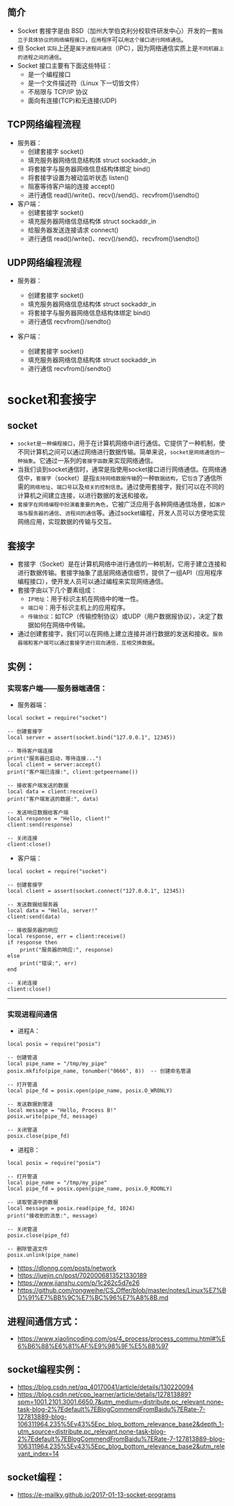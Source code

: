 ## 简介
- Socket 套接字是由 BSD（加州大学伯克利分校软件研发中心）开发的一套`独立于具体协议的网络编程接口`，`应用程序`可以`用这个接口进行网络通信`。
- 但 Socket `实际`上还是`属于进程间通信`（IPC），因为网络通信实质上是`不同机器上的进程之间的通信`。
- Socket 接口主要有下面这些特征：
    - 是一个编程接口
    - 是一个文件描述符（Linux 下一切皆文件）
    - 不局限与 TCP/IP 协议
    - 面向有连接(TCP)和无连接(UDP)


## TCP网络编程流程
- 服务器：
    - 创建套接字  socket()
    - 填充服务器网络信息结构体 struct sockaddr_in
    - 将套接字与服务器网络信息结构体绑定 bind()
    - 将套接字设置为被动监听状态 listen()
    - 阻塞等待客户端的连接 accept()
    - 进行通信 read()/write()、recv()/send()、recvfrom()\sendto()
- 客户端：
    - 创建套接字  socket()
    - 填充服务器网络信息结构体 struct sockaddr_in
    - 给服务器发送连接请求 connect()
    - 进行通信 read()/write()、recv()/send()、recvfrom()\sendto()

## UDP网络编程流程
- 服务器：
    - 创建套接字 socket()
    - 填充服务器网络信息结构体 struct sockaddr_in
    - 将套接字与服务器网络信息结构体绑定 bind()
    - 进行通信  recvfrom()/sendto()

- 客户端：
    - 创建套接字 socket()
    - 填充服务器网络信息结构体 struct sockaddr_in
    - 进行通信  recvfrom()/sendto()


# socket和套接字
## socket
- `socket是一种编程接口`，用于在计算机网络中进行通信。它提供了一种机制，使不同计算机之间可以通过网络进行数据传输。简单来说，`socket是网络通信的一种抽象`。它通过一系列的`套接字函数`来实现网络通信。
- 当我们谈到socket通信时，通常是指使用socket接口进行网络通信。在网络通信中，`套接字`（socket）是指`支持网络数据传输`的一种`数据结构`，它`包含`了通信所需的`网络地址`、`端口号`以及`相关的控制信息`。通过使用套接字，我们可以在不同的计算机之间建立连接，以进行数据的发送和接收。
- `套接字在网络编程中扮演着重要的角色`，它被广泛应用于各种网络通信场景，如`客户端与服务器的通信`、`进程间的通信`等。通过socket编程，开发人员可以方便地实现网络应用，实现数据的传输与交互。

## 套接字
- 套接字（Socket）是在计算机网络中进行通信的一种机制，它用于建立连接和进行数据传输。套接字抽象了底层网络通信细节，提供了一组API（应用程序编程接口），使开发人员可以通过编程来实现网络通信。
- 套接字由以下几个要素组成：
    - `IP地址`：用于标识主机在网络中的唯一性。
    - `端口号`：用于标识主机上的应用程序。
    - `传输协议`：如TCP（传输控制协议）或UDP（用户数据报协议），决定了数据如何在网络中传输。
- 通过创建套接字，我们可以在网络上建立连接并进行数据的发送和接收。`服务器端和客户端可以通过套接字进行双向通信，互相交换数据`。

## 实例：
### 实现客户端——服务器端通信：
- 服务器端：
```
local socket = require("socket")

-- 创建套接字
local server = assert(socket.bind("127.0.0.1", 12345))

-- 等待客户端连接
print("服务器已启动，等待连接...")
local client = server:accept()
print("客户端已连接:", client:getpeername())

-- 接收客户端发送的数据
local data = client:receive()
print("客户端发送的数据:", data)

-- 发送响应数据给客户端
local response = "Hello, client!"
client:send(response)

-- 关闭连接
client:close()
```

- 客户端：
```
local socket = require("socket")

-- 创建套接字
local client = assert(socket.connect("127.0.0.1", 12345))

-- 发送数据给服务器
local data = "Hello, server!"
client:send(data)

-- 接收服务器的响应
local response, err = client:receive()
if response then
    print("服务器的响应:", response)
else
    print("错误:", err)
end

-- 关闭连接
client:close()
```

----------------------------------------------------------------

### 实现进程间通信
- 进程A：
```
local posix = require("posix")

-- 创建管道
local pipe_name = "/tmp/my_pipe"
posix.mkfifo(pipe_name, tonumber("0666", 8))  -- 创建命名管道

-- 打开管道
local pipe_fd = posix.open(pipe_name, posix.O_WRONLY)

-- 发送数据到管道
local message = "Hello, Process B!"
posix.write(pipe_fd, message)

-- 关闭管道
posix.close(pipe_fd)

```
- 进程B：
```
local posix = require("posix")

-- 打开管道
local pipe_name = "/tmp/my_pipe"
local pipe_fd = posix.open(pipe_name, posix.O_RDONLY)

-- 读取管道中的数据
local message = posix.read(pipe_fd, 1024)
print("接收到的消息:", message)

-- 关闭管道
posix.close(pipe_fd)

-- 删除管道文件
posix.unlink(pipe_name)
```



- https://dlonng.com/posts/network
- https://juejin.cn/post/7020006813521330189
- https://www.jianshu.com/p/1c262c5d7e26
- https://github.com/rongweihe/CS_Offer/blob/master/notes/Linux%E7%BD%91%E7%BB%9C%E7%BC%96%E7%A8%8B.md

## 进程间通信方式：
- https://www.xiaolincoding.com/os/4_process/process_commu.html#%E6%B6%88%E6%81%AF%E9%98%9F%E5%88%97

## socket编程实例：
- https://blog.csdn.net/qq_40170041/article/details/130220094
- https://blog.csdn.net/cpp_learner/article/details/127813889?spm=1001.2101.3001.6650.7&utm_medium=distribute.pc_relevant.none-task-blog-2%7Edefault%7EBlogCommendFromBaidu%7ERate-7-127813889-blog-106311964.235%5Ev43%5Epc_blog_bottom_relevance_base2&depth_1-utm_source=distribute.pc_relevant.none-task-blog-2%7Edefault%7EBlogCommendFromBaidu%7ERate-7-127813889-blog-106311964.235%5Ev43%5Epc_blog_bottom_relevance_base2&utm_relevant_index=14

## socket编程：
- https://e-mailky.github.io/2017-01-13-socket-programs